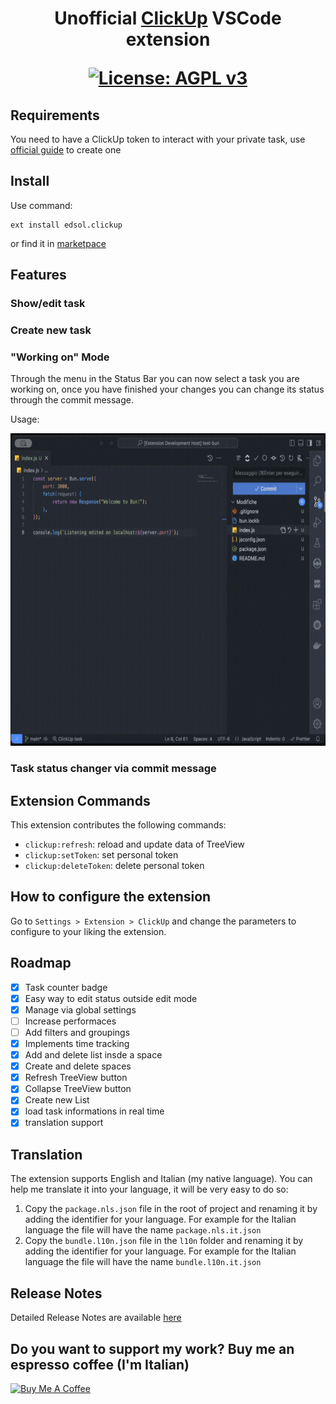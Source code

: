 <h1 align='center'>
Unofficial <a href="http://clickup.com">ClickUp</a> VSCode extension

[![License: AGPL v3](https://img.shields.io/badge/License-AGPL_v3-blue)](https://www.gnu.org/licenses/agpl-3.0)

</h1>

## Requirements

You need to have a ClickUp token to interact with your private task, use [official guide](https://docs.clickup.com/en/articles/1367130-getting-started-with-the-clickup-api) to create one

## Install
Use command:

```
ext install edsol.clickup
```

or find it in [marketpace](https://marketplace.visualstudio.com/items?itemName=edsol.clickup)

## Features
### Show/edit task

### Create new task

### "Working on" Mode

Through the menu in the Status Bar you can now select a task you are working on, once you have finished your changes you can change its status through the commit message.

Usage:

<img src="./docs/status.gif" height=500></img>

### Task status changer via commit message


## Extension Commands
This extension contributes the following commands:
* `clickup:refresh`: reload and update data of TreeView
* `clickup:setToken`: set personal token
* `clickup:deleteToken`: delete personal token 


## How to configure the extension

Go to `Settings > Extension > ClickUp` and change the parameters to configure to your liking the extension.

## Roadmap

- [x] Task counter badge
- [x] Easy way to edit status outside edit mode
- [x] Manage via global settings
- [ ] Increase performaces
- [ ] Add filters and groupings
- [x] Implements time tracking
- [x] Add and delete list insde a space
- [x] Create and delete spaces
- [x] Refresh TreeView button 
- [x] Collapse TreeView button
- [x] Create new List
- [x] load task informations in real time
- [x] translation support

## Translation
The extension supports English and Italian (my native language). You can help me translate it into your language, it will be very easy to do so:

1. Copy the `package.nls.json` file in the root of project and renaming it by adding the identifier for your language. For example for the Italian language the file will have the name `package.nls.it.json`
2. Copy the `bundle.l10n.json` file in the `l10n` folder and renaming it by adding the identifier for your language. For example for the Italian language the file will have the name `bundle.l10n.it.json`

## Release Notes
Detailed Release Notes are available [here](CHANGELOG.md)

## Do you want to support my work? Buy me an espresso coffee (I'm Italian)

<a href="https://www.buymeacoffee.com/edsol" target="_blank"><img src="https://cdn.buymeacoffee.com/buttons/v2/default-yellow.png" alt="Buy Me A Coffee" style="height: 60px !important;width: 217px !important;" ></a>